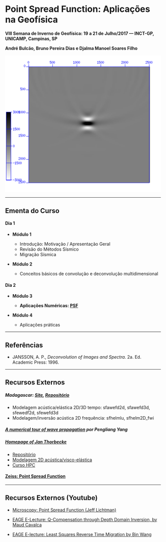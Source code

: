 Point Spread Function: Aplicações na Geofísica
================================================
**VIII Semana de Inverno de Geofísica: 19 a 21 de Julho/2017 — INCT-GP, UNICAMP, Campinas, SP**

**André Bulcão, Bruno Pereira Dias e Djalma Manoel Soares Filho**

![Point Spread Function](figures/psf.png)

---------------------------------

Ementa do Curso
---------------

#### Dia 1

- **Módulo 1**
   - Introdução: Motivação / Apresentação Geral
   - Revisão do Métodos Sísmico
   - Migração Sísmica

- **Módulo 2**
   - Conceitos básicos de convolução e deconvolução multidimensional

#### Dia 2

- **Módulo 3**
   - **Aplicações Numéricas: [PSF](psf)**

- **Módulo 4**
   - Aplicações práticas

---------------------------------

Referências
-----------

* JANSSON, A. P., *Deconvolution of Images and Spectra*. 2a. Ed. Academic Press: 1996.

---------------------------------

Recursos Externos
-----------------

##### Madagascar: [Site](http://ahay.org/wiki/Main_Page/), [Repositório](https://github.com/ahay/)

- Modelagem acústica/elástica 2D/3D tempo: sfawefd2d, sfawefd3d, sfewedf2d, sfewefd3d
- Modelagem/inversão acústica 2D frequência: sfhelmlu, sfhelm2D_fwi

##### [A numerical tour of wave propagation](http://www.reproducibility.org/RSF/book/xjtu/primer/paper_html/) por Pengliang Yang


##### [Homepage of Jan Thorbecke](https://janth.home.xs4all.nl/)

- [Repositório](https://github.com/JanThorbecke/OpenSource)
- [Modelagem 2D acústica/visco-elástica](https://janth.home.xs4all.nl/Software/Software.html)
- [Curso HPC](https://janth.home.xs4all.nl/HPCourse/index.html)

#### [Zeiss: Point Spread Function](https://www.zeiss.com/microscopy/us/solutions/reference/basic-microscopy/the-point-spread-function.html)

---------------------------------

Recursos Externos (Youtube)
--------------------------

- [Microscopy: Point Spread Function (Jeff Lichtman)](https://www.youtube.com/watch?v=JQy94K94nL0)

- [EAGE E-Lecture: Q-Compensation through Depth Domain Inversion, by Maud Cavalca](https://www.youtube.com/watch?v=UD0GKXnj2YA)

- [EAGE E-lecture: Least Squares Reverse Time Migration by Bin Wang](https://www.youtube.com/watch?v=PZEHGpiZJAY)
